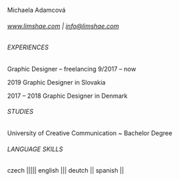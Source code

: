 Michaela Adamcová
###### www.limshae.com | info@limshae.com

###### EXPERIENCES
Graphic Designer – freelancing
9/2017 – now

2019
Graphic Designer in Slovakia 

2017 – 2018
Graphic Designer in Denmark

###### STUDIES
University of Creative Communication
~ Bachelor Degree

###### LANGUAGE SKILLS
czech |||||
english |||
deutch ||
spanish ||
